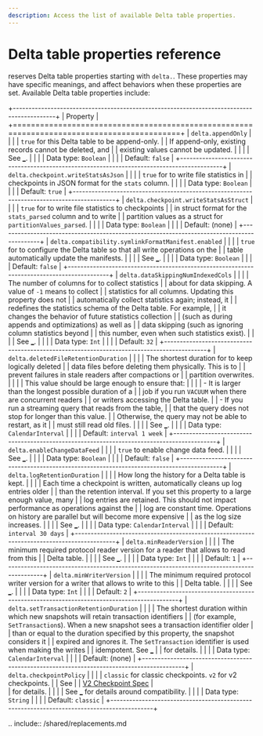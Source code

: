 ```yaml
---
description: Access the list of available Delta table properties.
---
```


# Delta table properties reference

<!-- NOTE: Patterned after the format in https://spark.apache.org/docs/latest/configuration.html#available-properties -->

<Delta> reserves Delta table properties starting with `delta.`. These properties may have specific meanings, and affect behaviors when these
properties are set. Available Delta table properties include:

+-------------------------------------------------------------------------------------------+
| Property                                                                                  |
+===========================================================================================+
| `delta.appendOnly`                                                                        |
|                                                                                           |
| `true` for this Delta table to be append-only.                                            |
| If append-only, existing records cannot be deleted, and                                   |
| existing values cannot be updated.                                                        |
|                                                                                           |
| See [_](/delta-batch.md#table-properties).                                                |
|                                                                                           |
| Data type: `Boolean`                                                                      |
|                                                                                           |
| Default:   `false`                                                                        |
+-------------------------------------------------------------------------------------------+
| `delta.checkpoint.writeStatsAsJson`                                                       |
|                                                                                           |
| `true` for <Delta> to write file statistics in                                            |
| checkpoints in JSON format for the `stats` column.                                        |
|                                                                                           |
| Data type: `Boolean`                                                                      |
|                                                                                           |
| Default:   `true`                                                                         |
+-------------------------------------------------------------------------------------------+
| `delta.checkpoint.writeStatsAsStruct`                                                     |
|                                                                                           |
| `true` for <Delta> to write file statistics to checkpoints                                |
| in struct format for the `stats_parsed` column and to write                               |
| partition values as a struct for `partitionValues_parsed`.                                |
|                                                                                           |
| Data type: `Boolean`                                                                      |
|                                                                                           |
| Default:   (none)                                                                         |
+-------------------------------------------------------------------------------------------+
| `delta.compatibility.symlinkFormatManifest.enabled`                                       |
|                                                                                           |
| `true` for <Delta> to configure the Delta table so that all write operations on the       |
| table automatically update the manifests.                                                 |
|                                                                                           |
| See [_](/presto-integration.md#step-3-update-manifests).                                  |
|                                                                                           |
| Data type: `Boolean`                                                                      |
|                                                                                           |
| Default:   `false`                                                                        |
+-------------------------------------------------------------------------------------------+
| `delta.dataSkippingNumIndexedCols`                                                        |
|                                                                                           |
| The number of columns for <Delta> to collect statistics                                   |
| about for data skipping. A value of `-1` means to collect                                 |
| statistics for all columns. Updating this property does not                               |
| automatically collect statistics again; instead, it                                       |
| redefines the statistics schema of the Delta table. For example,                          |
| it changes the behavior of future statistics collection                                   |
| (such as during appends and optimizations) as well as                                     |
| data skipping (such as ignoring column statistics beyond                                  |
| this number, even when such statistics exist).                                            |
|                                                                                           |
| See [_](/optimizations.md#data-skipping).                                                 |
|                                                                                           |
| Data type: `Int`                                                                          |
|                                                                                           |
| Default:   `32`                                                                           |
+-------------------------------------------------------------------------------------------+
| `delta.deletedFileRetentionDuration`                                                      |
|                                                                                           |
| The shortest duration for <Delta> to keep logically deleted                               |
| data files before deleting them physically. This is to                                    |
| prevent failures in stale readers after compactions or                                    |
| partition overwrites.                                                                     |
|                                                                                           |
| This value should be large enough to ensure that:                                         |
|                                                                                           |
| - It is larger than the longest possible duration of a                                    |
|   job if you run `VACUUM` when there are concurrent readers                               |
|   or writers accessing the Delta table.                                                   |
| - If you run a streaming query that reads from the table,                                 |
|   that the query does not stop for longer than this value.                                |
|   Otherwise, the query may not be able to restart, as it                                  |
|   must still read old files.                                                              |
|                                                                                           |
| See [_](/delta-batch.md#data-retention).                                                  |
|                                                                                           |
| Data type: `CalendarInterval`                                                             |
|                                                                                           |
| Default:   `interval 1 week`                                                              |
+-------------------------------------------------------------------------------------------+
| `delta.enableChangeDataFeed`                                                              |
|                                                                                           |
| `true` to enable change data feed.                                                        |
|                                                                                           |
| See [_](/delta-change-data-feed.md#enable-change-data-feed).                              |
|                                                                                           |
| Data type: `Boolean`                                                                      |
|                                                                                           |
| Default:   `false`                                                                        |
+-------------------------------------------------------------------------------------------+
| `delta.logRetentionDuration`                                                              |
|                                                                                           |
| How long the history for a Delta table is kept.                                           |
|                                                                                           |
| Each time a checkpoint is written, <Delta> automatically cleans up log entries older      |
| than the retention interval. If you set this property to a large enough value, many       |
| log entries are retained. This should not impact performance as operations against the    |
| log are constant time. Operations on history are parallel but will become more expensive  |
| as the log size increases.                                                                |
|                                                                                           |
| See [_](/delta-batch.md#data-retention).                                                  |
|                                                                                           |
| Data type: `CalendarInterval`                                                             |
|                                                                                           |
| Default:   `interval 30 days`                                                             |
+-------------------------------------------------------------------------------------------+
| `delta.minReaderVersion`                                                                  |
|                                                                                           |
| The minimum required protocol reader version for a reader that allows to read from this   |
| Delta table.                                                                              |
|                                                                                           |
| See [_](/versioning.md).                                                                  |
|                                                                                           |
| Data type: `Int`                                                                          |
|                                                                                           |
| Default:   `1`                                                                            |
+-------------------------------------------------------------------------------------------+
| `delta.minWriterVersion`                                                                  |
|                                                                                           |
| The minimum required protocol writer version for a writer that allows to write to this    |
| Delta table.                                                                              |
|                                                                                           |
| See [_](/versioning.md).                                                                  |
|                                                                                           |
| Data type: `Int`                                                                          |
|                                                                                           |
| Default:   `2`                                                                            |
+-------------------------------------------------------------------------------------------+
| `delta.setTransactionRetentionDuration`                                                   |
|                                                                                           |
| The shortest duration within which new snapshots will retain transaction identifiers      |
| (for example, `SetTransaction`s). When a new snapshot sees a transaction identifier older |
| than or equal to the duration specified by this property, the snapshot considers it       |
| expired and ignores it. The `SetTransaction` identifier is used when making the writes    |
| idempotent. See [_](delta-streaming.md#idempotent-table-writes-in-foreachbatch)           |
| for details.                                                                              |
|                                                                                           |
| Data type: `CalendarInterval`                                                             |
|                                                                                           |
| Default:   (none)                                                                         |
+-------------------------------------------------------------------------------------------+
| `delta.checkpointPolicy`                                                                  |
|                                                                                           |
| `classic` for classic <Delta> checkpoints. `v2` for v2 checkpoints.                       |
| See                                                                                       |
| [V2 Checkpoint Spec](https://github.com/delta-io/delta/blob/master/PROTOCOL.md#v2-spec)   |   
| for details.                                                                              |
|                                                                                           |
| See [_](/versioning.md) for details around compatibility.                                 |
|                                                                                           |
| Data type: `String`                                                                       |
|                                                                                           |
| Default: `classic`                                                                        |
+-------------------------------------------------------------------------------------------+

.. include:: /shared/replacements.md
